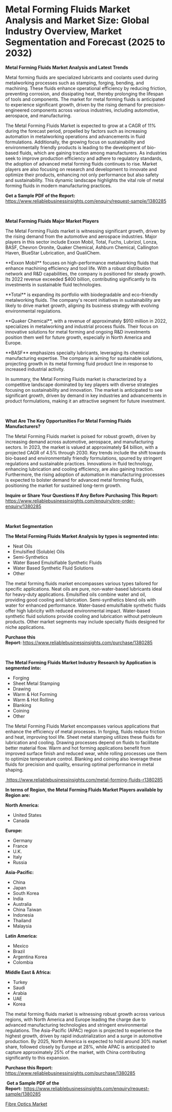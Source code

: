 <p><h1>Metal Forming Fluids Market Analysis and Market Size: Global Industry Overview, Market Segmentation and Forecast (2025 to 2032)</h1></p><p><strong>Metal Forming Fluids Market Analysis and Latest Trends</strong></p>
<p><p>Metal forming fluids are specialized lubricants and coolants used during metalworking processes such as stamping, forging, bending, and machining. These fluids enhance operational efficiency by reducing friction, preventing corrosion, and dissipating heat, thereby prolonging the lifespan of tools and components. The market for metal forming fluids is anticipated to experience significant growth, driven by the rising demand for precision-engineered components across various industries, including automotive, aerospace, and manufacturing.</p><p>The Metal Forming Fluids Market is expected to grow at a CAGR of 11% during the forecast period, propelled by factors such as increasing automation in metalworking operations and advancements in fluid formulations. Additionally, the growing focus on sustainability and environmentally friendly products is leading to the development of bio-based fluids, which are gaining traction among manufacturers. As industries seek to improve production efficiency and adhere to regulatory standards, the adoption of advanced metal forming fluids continues to rise. Market players are also focusing on research and development to innovate and optimize their products, enhancing not only performance but also safety and sustainability. This dynamic landscape highlights the vital role of metal forming fluids in modern manufacturing practices.</p></p>
<p><strong>Get a Sample PDF of the Report:&nbsp;</strong> <a href="https://www.reliablebusinessinsights.com/enquiry/request-sample/1380285?utm_campaign=2139&utm_medium=2&utm_source=Github&utm_content=ia&utm_term=01022025&utm_id=metal-forming-fluids">https://www.reliablebusinessinsights.com/enquiry/request-sample/1380285</a></p>
<p>&nbsp;</p>
<p><strong>Metal Forming Fluids Major Market Players</strong></p>
<p><p>The Metal Forming Fluids market is witnessing significant growth, driven by the rising demand from the automotive and aerospace industries. Major players in this sector include Exxon Mobil, Total, Fuchs, Lubrizol, Lonza, BASF, Chevron Oronite, Quaker Chemical, Ashburn Chemical, Callington Haven, BlueStar Lubrication, and QualiChem.</p><p>**Exxon Mobil** focuses on high-performance metalworking fluids that enhance machining efficiency and tool life. With a robust distribution network and R&D capabilities, the company is positioned for steady growth. Its 2022 revenue exceeded $400 billion, contributing significantly to its investments in sustainable fluid technologies.</p><p>**Total** is expanding its portfolio with biodegradable and eco-friendly metalworking fluids. The company's recent initiatives in sustainability are likely to drive market growth, aligning its business strategy with evolving environmental regulations.</p><p>**Quaker Chemical**, with a revenue of approximately $910 million in 2022, specializes in metalworking and industrial process fluids. Their focus on innovative solutions for metal forming and ongoing R&D investments position them well for future growth, especially in North America and Europe.</p><p>**BASF** emphasizes specialty lubricants, leveraging its chemical manufacturing expertise. The company is aiming for sustainable solutions, projecting growth in its metal forming fluid product line in response to increased industrial activity.</p><p>In summary, the Metal Forming Fluids market is characterized by a competitive landscape dominated by key players with diverse strategies focusing on sustainability and innovation. The market is anticipated to see significant growth, driven by demand in key industries and advancements in product formulations, making it an attractive segment for future investment.</p></p>
<p>&nbsp;</p>
<p><strong>What Are The Key Opportunities For Metal Forming Fluids Manufacturers?</strong></p>
<p><p>The Metal Forming Fluids market is poised for robust growth, driven by increasing demand across automotive, aerospace, and manufacturing sectors. In 2023, the market is valued at approximately $4 billion, with a projected CAGR of 4.5% through 2030. Key trends include the shift towards bio-based and environmentally friendly formulations, spurred by stringent regulations and sustainable practices. Innovations in fluid technology, enhancing lubrication and cooling efficiency, are also gaining traction. Furthermore, the rising adoption of automation in manufacturing processes is expected to bolster demand for advanced metal forming fluids, positioning the market for sustained long-term growth.</p></p>
<p><strong>Inquire or Share Your Questions If Any Before Purchasing This Report:</strong> <a href="https://www.reliablebusinessinsights.com/enquiry/pre-order-enquiry/1380285?utm_campaign=2139&utm_medium=2&utm_source=Github&utm_content=ia&utm_term=01022025&utm_id=metal-forming-fluids">https://www.reliablebusinessinsights.com/enquiry/pre-order-enquiry/1380285</a></p>
<p>&nbsp;</p>
<p><strong>Market Segmentation</strong></p>
<p><strong>The Metal Forming Fluids Market Analysis by types is segmented into:</strong></p>
<p><ul><li>Neat Oils</li><li>Emulsified (Soluble) Oils</li><li>Semi-Synthetics</li><li>Water Based Emulsifiable Synthetic Fluids</li><li>Water Based Synthetic Fluid Solutions</li><li>Other</li></ul></p>
<p><p>The metal forming fluids market encompasses various types tailored for specific applications. Neat oils are pure, non-water-based lubricants ideal for heavy-duty applications. Emulsified oils combine water and oil, providing good cooling and lubrication. Semi-synthetics blend oils with water for enhanced performance. Water-based emulsifiable synthetic fluids offer high lubricity with reduced environmental impact. Water-based synthetic fluid solutions provide cooling and lubrication without petroleum products. Other market segments may include specialty fluids designed for niche applications.</p></p>
<p><strong>Purchase this Report:&nbsp;</strong><a href="https://www.reliablebusinessinsights.com/purchase/1380285?utm_campaign=2139&utm_medium=2&utm_source=Github&utm_content=ia&utm_term=01022025&utm_id=metal-forming-fluids">https://www.reliablebusinessinsights.com/purchase/1380285</a></p>
<p>&nbsp;</p>
<p><strong>The Metal Forming Fluids Market Industry Research by Application is segmented into:</strong></p>
<p><ul><li>Forging</li><li>Sheet Metal Stamping</li><li>Drawing</li><li>Warm & Hot Forming</li><li>Warm & Hot Rolling</li><li>Blanking</li><li>Coining</li><li>Other</li></ul></p>
<p><p>The Metal Forming Fluids Market encompasses various applications that enhance the efficiency of metal processes. In forging, fluids reduce friction and heat, improving tool life. Sheet metal stamping utilizes these fluids for lubrication and cooling. Drawing processes depend on fluids to facilitate better material flow. Warm and hot forming applications benefit from improved surface finish and reduced wear, while rolling processes use them to optimize temperature control. Blanking and coining also leverage these fluids for precision and quality, ensuring optimal performance in metal shaping.</p></p>
<p><a href="https://www.reliablebusinessinsights.com/metal-forming-fluids-r1380285?utm_campaign=2139&utm_medium=2&utm_source=Github&utm_content=ia&utm_term=01022025&utm_id=metal-forming-fluids">&nbsp;https://www.reliablebusinessinsights.com/metal-forming-fluids-r1380285</a></p>
<p><strong>In terms of Region, the Metal Forming Fluids Market Players available by Region are:</strong></p>
<p>
    <p> <strong> North America: </strong>
        <ul>
            <li>United States</li>
            <li>Canada</li>
        </ul>
        </p> 
    <p> <strong> Europe: </strong>
        <ul>
            <li>Germany</li>
            <li>France</li>
            <li>U.K.</li>
            <li>Italy</li>
            <li>Russia</li>
        </ul>
        </p> 
    <p> <strong> Asia-Pacific: </strong>
        <ul>
            <li>China</li>
            <li>Japan</li>
            <li>South Korea</li>
            <li>India</li>
            <li>Australia</li>
            <li>China Taiwan</li>
            <li>Indonesia</li>
            <li>Thailand</li>
            <li>Malaysia</li>
        </ul>
        </p> 
    <p> <strong> Latin America: </strong>
        <ul>
            <li>Mexico</li>
            <li>Brazil</li>
            <li>Argentina Korea</li>
            <li>Colombia</li>
        </ul>
        </p> 
    <p> <strong> Middle East & Africa: </strong>
        <ul>
            <li>Turkey</li>
            <li>Saudi</li>
            <li>Arabia</li>
            <li>UAE</li>
            <li>Korea</li>
        </ul>
    </p>
    </p>
<p><p>The metal forming fluids market is witnessing robust growth across various regions, with North America and Europe leading the charge due to advanced manufacturing technologies and stringent environmental regulations. The Asia-Pacific (APAC) region is projected to experience the highest growth, driven by rapid industrialization and a surge in automotive production. By 2025, North America is expected to hold around 30% market share, followed closely by Europe at 28%, while APAC is anticipated to capture approximately 25% of the market, with China contributing significantly to this expansion.</p></p>
<p><strong>Purchase this Report: </strong><a href="https://www.reliablebusinessinsights.com/purchase/1380285?utm_campaign=2139&utm_medium=2&utm_source=Github&utm_content=ia&utm_term=01022025&utm_id=metal-forming-fluids">https://www.reliablebusinessinsights.com/purchase/1380285</a></p>
<p>&nbsp;<strong>Get a Sample PDF of the Report:&nbsp;&nbsp;</strong><a href="https://www.reliablebusinessinsights.com/enquiry/request-sample/1380285?utm_campaign=2139&utm_medium=2&utm_source=Github&utm_content=ia&utm_term=01022025&utm_id=metal-forming-fluids">https://www.reliablebusinessinsights.com/enquiry/request-sample/1380285</a></p>
<p><strong></strong></p>
<p><p><a href="https://github.com/petbigbeepjn/Market-Research-Report-List-1/blob/main/fibre-optics-market.md?utm_campaign=2139&utm_medium=2&utm_source=Github&utm_content=ia&utm_term=01022025&utm_id=metal-forming-fluids">Fibre Optics Market</a></p></p>